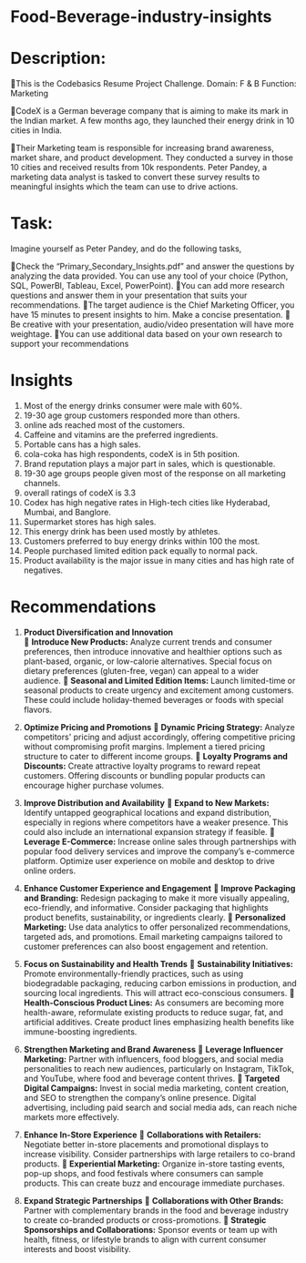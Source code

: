 # Food-Beverage-industry-insights

# Description:
📍This is the Codebasics Resume Project Challenge. 
  Domain: F & B   Function: Marketing  

📍CodeX is a German beverage company that is aiming to make its mark in the Indian market. A few months ago, they launched their energy drink in 10 cities in India.

📍Their Marketing team is responsible for increasing brand awareness, market share, and product development. They conducted a survey in those 10 cities and received results from 10k respondents. Peter Pandey, a marketing data analyst is tasked to convert these survey results to meaningful insights which the team can use to drive actions.

# Task:

Imagine yourself as Peter Pandey, and do the following tasks,

📍Check the “Primary_Secondary_Insights.pdf” and answer the questions by analyzing the data provided. You can use any tool of your choice (Python, SQL, PowerBI, Tableau, Excel, PowerPoint).
📍You can add more research questions and answer them in your presentation that suits your recommendations.
📍The target audience is the Chief Marketing Officer, you have 15 minutes to present insights to him. Make a concise presentation.
📍Be creative with your presentation, audio/video presentation will have more weightage.
📍You can use additional data based on your own research to support your recommendations

 # Insights
  1. Most of the energy drinks consumer were male with 60%.
  2. 19-30 age group customers responded more than others. 
  3. online ads reached most of the customers. 
  4. Caffeine and vitamins are the preferred ingredients.
  5. Portable cans has a high sales.
  6. cola-coka has high respondents, codeX is in 5th position.
  7. Brand reputation plays a major part in sales, which is questionable.
  8. 19-30 age groups people given most of the response on all marketing channels.
  9. overall ratings of codeX is 3.3
  10. Codex has high negative rates in High-tech cities like Hyderabad, Mumbai, and Banglore.
  11. Supermarket stores has high sales.
  12. This energy drink has been used mostly by athletes.
  13. Customers preferred to buy energy drinks within 100 the most.
  14. People purchased limited edition pack equally to normal pack.
  15. Product availability is the major issue in many cities and has high rate of negatives.

# Recommendations

1. **Product Diversification and Innovation**  
   📍 **Introduce New Products:** Analyze current trends and consumer preferences, then introduce innovative and healthier options such as plant-based, organic, or low-calorie alternatives. Special focus on dietary preferences (gluten-free, vegan) can appeal to a wider audience.
   📍 **Seasonal and Limited Edition Items:** Launch limited-time or seasonal products to create urgency and excitement among customers. These could include holiday-themed beverages or foods with special flavors.

 2. **Optimize Pricing and Promotions**
   📍 **Dynamic Pricing Strategy:** Analyze competitors' pricing and adjust accordingly, offering competitive pricing without compromising profit margins. Implement a tiered pricing structure to cater to different income groups.
   📍 **Loyalty Programs and Discounts:** Create attractive loyalty programs to reward repeat customers. Offering discounts or bundling popular products can encourage higher purchase volumes.

 3. **Improve Distribution and Availability**
   📍 **Expand to New Markets:** Identify untapped geographical locations and expand distribution, especially in regions where competitors have a weaker presence. This could also include an international expansion strategy if feasible.
   📍 **Leverage E-Commerce:** Increase online sales through partnerships with popular food delivery services and improve the company’s e-commerce platform. Optimize user experience on mobile and desktop to drive online orders.

 4. **Enhance Customer Experience and Engagement**
   📍 **Improve Packaging and Branding:** Redesign packaging to make it more visually appealing, eco-friendly, and informative. Consider packaging that highlights product benefits, sustainability, or ingredients clearly.
   📍 **Personalized Marketing:** Use data analytics to offer personalized recommendations, targeted ads, and promotions. Email marketing campaigns tailored to customer preferences can also boost engagement and retention.

 5. **Focus on Sustainability and Health Trends**
   📍 **Sustainability Initiatives:** Promote environmentally-friendly practices, such as using biodegradable packaging, reducing carbon emissions in production, and sourcing local ingredients. This will attract eco-conscious consumers.
   📍 **Health-Conscious Product Lines:** As consumers are becoming more health-aware, reformulate existing products to reduce sugar, fat, and artificial additives. Create product lines emphasizing health benefits like immune-boosting ingredients.

 6. **Strengthen Marketing and Brand Awareness**
   📍 **Leverage Influencer Marketing:** Partner with influencers, food bloggers, and social media personalities to reach new audiences, particularly on Instagram, TikTok, and YouTube, where food and beverage content thrives.
   📍 **Targeted Digital Campaigns:** Invest in social media marketing, content creation, and SEO to strengthen the company’s online presence. Digital advertising, including paid search and social media ads, can reach niche markets more effectively.

 7. **Enhance In-Store Experience**
   📍 **Collaborations with Retailers:** Negotiate better in-store placements and promotional displays to increase visibility. Consider partnerships with large retailers to co-brand products.
   📍 **Experiential Marketing:** Organize in-store tasting events, pop-up shops, and food festivals where consumers can sample products. This can create buzz and encourage immediate purchases.

 8. **Expand Strategic Partnerships**
   📍 **Collaborations with Other Brands:** Partner with complementary brands in the food and beverage industry to create co-branded products or cross-promotions.
   📍 **Strategic Sponsorships and Collaborations:** Sponsor events or team up with health, fitness, or lifestyle brands to align with current consumer interests and boost visibility.

